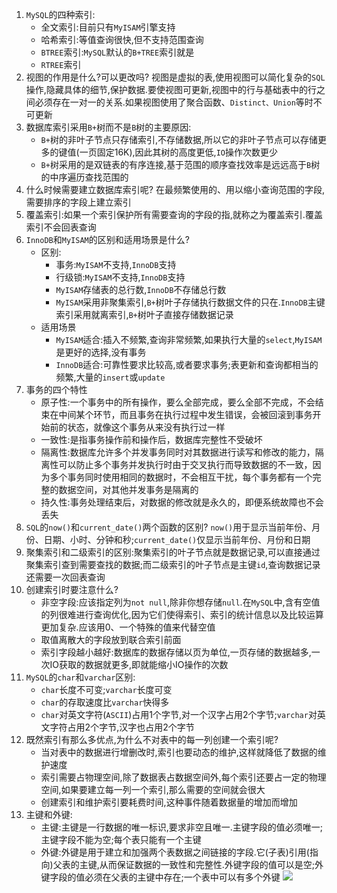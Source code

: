 1. `MySQL`的四种索引:
   * 全文索引:目前只有`MyISAM`引擎支持
   * 哈希索引:等值查询很快,但不支持范围查询
   * `BTREE`索引:`MySQL`默认的`B+TREE`索引就是
   * `RTREE`索引
2. 视图的作用是什么?可以更改吗?
   视图是虚拟的表,使用视图可以简化复杂的`SQL`操作,隐藏具体的细节,保护数据.要使视图可更新,视图中的行与基础表中的行之间必须存在一对一的关系.如果视图使用了聚合函数、`Distinct、Union`等时不可更新
3. 数据库索引采用`B+`树而不是`B`树的主要原因:
   * `B+`树的非叶子节点只存储索引,不存储数据,所以它的非叶子节点可以存储更多的键值(一页固定16K),因此其树的高度更低,`IO`操作次数更少
   * `B+`树采用的是双链表的有序连接,基于范围的顺序查找效率是远远高于`B`树的中序遍历查找范围的
4. 什么时候需要建立数据库索引呢?
   在最频繁使用的、用以缩小查询范围的字段,需要排序的字段上建立索引
5. 覆盖索引:如果一个索引保护所有需要查询的字段的指,就称之为覆盖索引.覆盖索引不会回表查询
6. `InnoDB`和`MyISAM`的区别和适用场景是什么?
   * 区别:
      - 事务:`MyISAM`不支持,`InnoDB`支持
      - 行级锁:`MyISAM`不支持,`InnoDB`支持
      - `MyISAM`存储表的总行数,`InnoDB`不存储总行数
      - `MyISAM`采用非聚集索引,`B+`树叶子存储执行数据文件的只在.`InnoDB`主键索引采用就离索引,`B+`树叶子直接存储数据记录
   * 适用场景
      - `MyISAM`适合:插入不频繁,查询非常频繁,如果执行大量的`select`,`MyISAM`是更好的选择,没有事务
      - `InnoDB`适合:可靠性要求比较高,或者要求事务;表更新和查询都相当的频繁,大量的`insert`或`update`
7. 事务的四个特性
   * 原子性:一个事务中的所有操作，要么全部完成，要么全部不完成，不会结束在中间某个环节，而且事务在执行过程中发生错误，会被回滚到事务开始前的状态，就像这个事务从来没有执行过一样
   * 一致性:是指事务操作前和操作后，数据库完整性不受破坏
   * 隔离性:数据库允许多个并发事务同时对其数据进行读写和修改的能力，隔离性可以防止多个事务并发执行时由于交叉执行而导致数据的不一致，因为多个事务同时使用相同的数据时，不会相互干扰，每个事务都有一个完整的数据空间，对其他并发事务是隔离的
   * 持久性:事务处理结束后，对数据的修改就是永久的，即便系统故障也不会丢失
8. `SQL`的`now()`和`current_date()`两个函数的区别?
   `now()`用于显示当前年份、月份、日期、小时、分钟和秒;`current_date()`仅显示当前年份、月份和日期
9. 聚集索引和二级索引的区别:聚集索引的叶子节点就是数据记录,可以直接通过聚集索引查到需要查找的数据;而二级索引的叶子节点是主键`id`,查询数据记录还需要一次回表查询
10. 创建索引时要注意什么?
    * 非空字段:应该指定列为`not null`,除非你想存储`null`.在`MySQL`中,含有空值的列很难进行查询优化,因为它们使得索引、索引的统计信息以及比较运算更加复杂.应该用0、一个特殊的值来代替空值
    * 取值离散大的字段放到联合索引前面
    * 索引字段越小越好:数据库的数据存储以页为单位,一页存储的数据越多,一次IO获取的数据就更多,即就能缩小IO操作的次数
11. `MySQL`的`char`和`varchar`区别:
    * `char`长度不可变;`varchar`长度可变
    * `char`的存取速度比`varchar`快得多
    * `char`对英文字符(`ASCII`)占用1个字节,对一个汉字占用2个字节;`varchar`对英文字符占用2个字节,汉字也占用2个字节    
12. 既然索引有那么多优点,为什么不对表中的每一列创建一个索引呢?
    * 当对表中的数据进行增删改时,索引也要动态的维护,这样就降低了数据的维护速度
    * 索引需要占物理空间,除了数据表占数据空间外,每个索引还要占一定的物理空间,如果要建立每一列一个索引,那么需要的空间就会很大
    * 创建索引和维护索引要耗费时间,这种事件随着数据量的增加而增加
13. 主键和外键:
    * 主键:主键是一行数据的唯一标识,要求非空且唯一.主键字段的值必须唯一;主键字段不能为空;每个表只能有一个主键
    * 外键:外键是用于建立和加强两个表数据之间链接的字段.它(子表)引用(指向)父表的主键,从而保证数据的一致性和完整性.外键字段的值可以是空;外键字段的值必须在父表的主键中存在;一个表中可以有多个外键
    ![](markdown图像集/2025-04-08-13-20-13.png) 